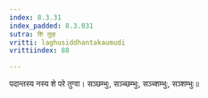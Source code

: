 ```yaml
---
index: 8.3.31
index_padded: 8.3.031
sutra: शि तुक्
vritti: laghusiddhantakaumudi
vrittiindex: 88

---
```

पदान्तस्य नस्य शे परे तुग्वा। सञ्छम्भुः, सञ्च्छम्भुः, सञ्च्शम्भुः, सञ्शम्भुः॥
